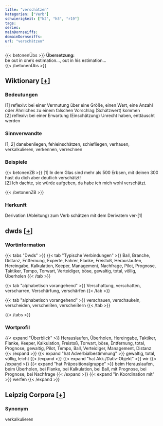 ```yaml
---
title: "verschätzen"
kategorien: ["Verb"]
schwierigkeit: ["k2", "h3", "r19"]
tags:
series:
mainDornseiffs:
domainDornseiffs:
url: "verschätzen"
---
```


{{< betonenÜbs >}}
**Übersetzung:**  
be out in one’s estimation..., out in his estimation...  
{{< /betonenÜbs >}}

## Wiktionary [[+](https://de.wiktionary.org/wiki/verschätzen)]

### Bedeutungen
[1] reflexiv: bei einer Vermutung über eine Größe, einen Wert, eine Anzahl oder Ähnliches zu einem falschen Vorschlag (Schätzwert) kommen  
[2] reflexiv: bei einer Erwartung (Einschätzung) Unrecht haben, enttäuscht werden  

### Sinnverwandte
[1, 2] danebenliegen, fehleinschätzen, schiefliegen, verhauen, verkalkulieren, verkennen, verrechnen  

### Beispiele
{{< betonenZB >}}
[1] In dem Glas sind mehr als 500 Erbsen, mit deinen 300 hast du dich aber deutlich verschätzt!  
[2] Ich dachte, sie würde aufgeben, da habe ich mich wohl verschätzt.  

{{< /betonenZB >}}
### Herkunft
Derivation (Ableitung) zum Verb schätzen mit dem Derivatem ver-[1]  



## dwds [[+](https://www.dwds.de/wb/verschätzen)]

### Wortinformation
{{< tabs "Dwds" >}}
{{< tab "Typische Verbindungen" >}}
Ball, Branche, Distanz, Entfernung, Experte, Fahrer, Flanke, Freistoß, Herauslaufen, Hereingabe, Kalkulation, Keeper, Management, Nachfrage, Pilot, Prognose, Taktiker, Tempo, Torwart, Verteidiger, böse, gewaltig, total, völlig, Überholen
{{< /tab >}}

{{< tab "alphabetisch vorangehend" >}}
Verschattung, verschatten, verscharren, Verschärfung, verschärfen
{{< /tab >}}

{{< tab "alphabetisch vorangehend" >}}
verschauen, verschaukeln, verscheiden, verscheißen, verscheißern
{{< /tab >}}

{{< /tabs >}}

### Wortprofil
{{< expand "Überblick" >}} Herauslaufen, Überholen, Hereingabe, Taktiker, Flanke, Keeper, Kalkulation, Freistoß, Torwart, böse, Entfernung, total, Prognose, gewaltig, Pilot, Tempo, Ball, Verteidiger, Management, Distanz {{< /expand >}}
{{< expand "hat Adverbialbestimmung" >}} gewaltig, total, völlig, leicht {{< /expand >}}
{{< expand "hat Akk./Dativ-Objekt" >}} wir {{< /expand >}}
{{< expand "hat Präpositionalgruppe" >}} beim Herauslaufen, beim Überholen, bei Flanke, bei Kalkulation, bei Ball, mit Prognose, bei Prognose, bei Nachfrage {{< /expand >}}
{{< expand "in Koordination mit" >}} werfen {{< /expand >}}

## Leipzig Corpora [[+](https://corpora.uni-leipzig.de/en/res?word=verschätzen&corpusId=deu_newscrawl-public_2018)]


### Synonym
verkalkulieren

